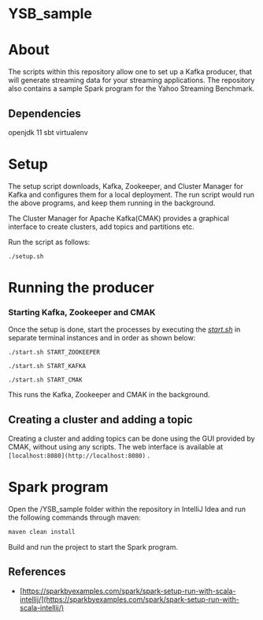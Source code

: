 # YSB_sample

# About

The scripts within this repository allow one to set up a Kafka producer, that will generate streaming data for your streaming applications. The repository also contains a sample Spark program for the Yahoo Streaming Benchmark.


## Dependencies
openjdk 11
sbt
virtualenv

# Setup

The setup script downloads, Kafka, Zookeeper, and Cluster Manager for Kafka and configures them for a local deployment. The run script would run the above programs, and keep them running in the background.

The Cluster Manager for Apache Kafka(CMAK) provides a graphical interface to create clusters, add topics and partitions etc.

Run the script as follows:

`./setup.sh`

# Running the producer

### Starting Kafka, Zookeeper and CMAK

Once the setup is done, start the processes by executing the *[start.sh](http://start.sh)* in separate terminal instances and in order as shown below:

`./start.sh START_ZOOKEEPER` 

`./start.sh START_KAFKA` 

`./start.sh START_CMAK` 

This runs the Kafka, Zookeeper and CMAK in the background.

## Creating a cluster and adding a topic

Creating a cluster and adding topics can be done using the GUI provided by CMAK, without using any scripts. The web interface is available at `[localhost:8080](http://localhost:8080)` .

# Spark program

Open the /YSB_sample folder within the repository in IntelliJ Idea and run the following commands through maven:

```jsx
maven clean install
```

Build and run the project to start the Spark program.

## References

- [https://sparkbyexamples.com/spark/spark-setup-run-with-scala-intellij/](https://sparkbyexamples.com/spark/spark-setup-run-with-scala-intellij/)
